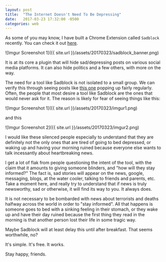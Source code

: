 ```yaml
---
layout: post
title:  "The Internet Doesn't Need To Be Depressing"
date:   2017-03-23 17:32:00 -0500
categories: web
---
```


As some of you may know, I have built a Chrome Extension called
`Sadblock` recently. You can check it out [here][sadblock-link].

![Imgur Screenshot 1]({{ site.url }}/assets/20170323/sadblock_banner.png)

It is at its core a plugin that will hide sad/depressing posts on
various social media platforms. It can also hide politics and a few
others, with more on the way.

The need for a tool like Sadblock is not isolated to a small group. We
can verify this through seeing posts like [this one][imgur-post-link]
popping up fairly regularly. Often, the people that most desire a tool
like Sadblock are the ones that would never ask for it. The reason is
likely for fear of seeing things like this:

![Imgur Screenshot 1]({{ site.url }}/assets/20170323/imgur1.png)

and this

![Imgur Screenshot 2]({{ site.url }}/assets/20170323/imgur2.png)

I would like these silenced people especially to understand that they
are definitely not the only ones that are tired of going to bed
depressed, or waking up and having your morning ruined because
everyone else wants to talk incessantly about heartbreaking news. 

I get a lot of flak from people questioning the intent of the tool,
with the claim that it amounts to giving someone blinders, and "how
will they stay informed?" The fact is, sad stories will appear on the
news, google, messaging, blogs, at the water cooler, talking to
friends and parents, etc. Take a moment here, and really try to
understand that if news is truly newsworthy, sad or otherwise, it will
find its way to you. It always does.

It is not necessary to be bombarded with news about terrorists and
deaths halfway across the world in order to "stay informed". All that
happens is someone goes to bed with a sinking feeling in their
stomach, or they wake up and have their day ruined because the first
thing they read in the morning is that another person lost their life
in some tragic way.

Maybe Sadblock will at least delay this until after breakfast. That
seems worthwhile, no?

It's simple. It's free. It works.

Stay happy, friends.

[sadblock-link]: http://sadblock.io/
[imgur-post-link]: http://imgur.com/gallery/KxLolNH
